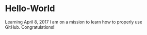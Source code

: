 # Hello-World
Learning April 8, 2017
I am on a mission to learn how to properly use GitHub. Congratulations!
